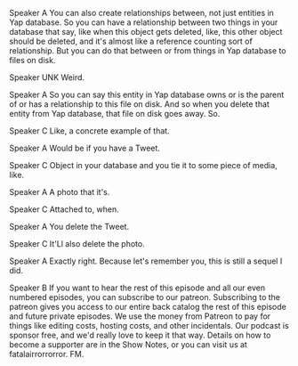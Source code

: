 Speaker A
You can also create relationships between, not just entities in Yap database. So you can have a relationship between two things in your database that say, like when this object gets deleted, like, this other object should be deleted, and it's almost like a reference counting sort of relationship. But you can do that between or from things in Yap database to files on disk.

Speaker UNK
Weird.

Speaker A
So you can say this entity in Yap database owns or is the parent of or has a relationship to this file on disk. And so when you delete that entity from Yap database, that file on disk goes away. So.

Speaker C
Like, a concrete example of that.

Speaker A
Would be if you have a Tweet.

Speaker C
Object in your database and you tie it to some piece of media, like.

Speaker A
A photo that it's.

Speaker C
Attached to, when.

Speaker A
You delete the Tweet.

Speaker C
It'Ll also delete the photo.

Speaker A
Exactly right. Because let's remember you, this is still a sequel I did.

Speaker B
If you want to hear the rest of this episode and all our even numbered episodes, you can subscribe to our patreon. Subscribing to the patreon gives you access to our entire back catalog the rest of this episode and future private episodes. We use the money from Patreon to pay for things like editing costs, hosting costs, and other incidentals. Our podcast is sponsor free, and we'd really love to keep it that way. Details on how to become a supporter are in the Show Notes, or you can visit us at fatalairrorrorror. FM.

